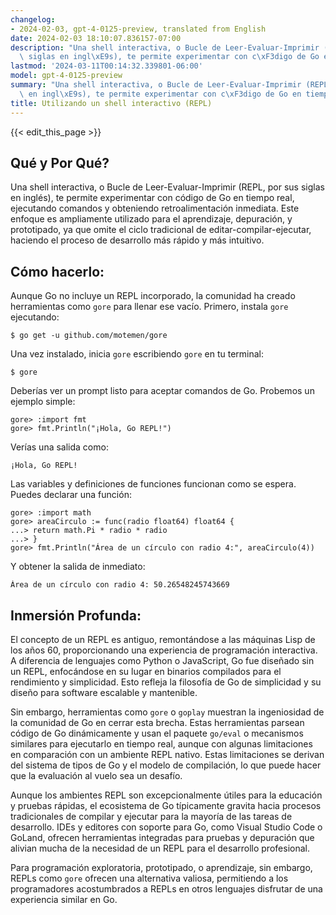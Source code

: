 ```yaml
---
changelog:
- 2024-02-03, gpt-4-0125-preview, translated from English
date: 2024-02-03 18:10:07.836157-07:00
description: "Una shell interactiva, o Bucle de Leer-Evaluar-Imprimir (REPL, por sus\
  \ siglas en ingl\xE9s), te permite experimentar con c\xF3digo de Go en tiempo real,\u2026"
lastmod: '2024-03-11T00:14:32.339801-06:00'
model: gpt-4-0125-preview
summary: "Una shell interactiva, o Bucle de Leer-Evaluar-Imprimir (REPL, por sus siglas\
  \ en ingl\xE9s), te permite experimentar con c\xF3digo de Go en tiempo real,\u2026"
title: Utilizando un shell interactivo (REPL)
---
```


{{< edit_this_page >}}

## Qué y Por Qué?

Una shell interactiva, o Bucle de Leer-Evaluar-Imprimir (REPL, por sus siglas en inglés), te permite experimentar con código de Go en tiempo real, ejecutando comandos y obteniendo retroalimentación inmediata. Este enfoque es ampliamente utilizado para el aprendizaje, depuración, y prototipado, ya que omite el ciclo tradicional de editar-compilar-ejecutar, haciendo el proceso de desarrollo más rápido y más intuitivo.

## Cómo hacerlo:

Aunque Go no incluye un REPL incorporado, la comunidad ha creado herramientas como `gore` para llenar ese vacío. Primero, instala `gore` ejecutando:

```
$ go get -u github.com/motemen/gore
```

Una vez instalado, inicia `gore` escribiendo `gore` en tu terminal:

```
$ gore
```

Deberías ver un prompt listo para aceptar comandos de Go. Probemos un ejemplo simple:

```
gore> :import fmt
gore> fmt.Println("¡Hola, Go REPL!")
```

Verías una salida como:

```
¡Hola, Go REPL!
```

Las variables y definiciones de funciones funcionan como se espera. Puedes declarar una función:

```
gore> :import math
gore> areaCirculo := func(radio float64) float64 {
...> return math.Pi * radio * radio
...> }
gore> fmt.Println("Área de un círculo con radio 4:", areaCirculo(4))
```

Y obtener la salida de inmediato:

```
Área de un círculo con radio 4: 50.26548245743669
```

## Inmersión Profunda:

El concepto de un REPL es antiguo, remontándose a las máquinas Lisp de los años 60, proporcionando una experiencia de programación interactiva. A diferencia de lenguajes como Python o JavaScript, Go fue diseñado sin un REPL, enfocándose en su lugar en binarios compilados para el rendimiento y simplicidad. Esto refleja la filosofía de Go de simplicidad y su diseño para software escalable y mantenible.

Sin embargo, herramientas como `gore` o `goplay` muestran la ingeniosidad de la comunidad de Go en cerrar esta brecha. Estas herramientas parsean código de Go dinámicamente y usan el paquete `go/eval` o mecanismos similares para ejecutarlo en tiempo real, aunque con algunas limitaciones en comparación con un ambiente REPL nativo. Estas limitaciones se derivan del sistema de tipos de Go y el modelo de compilación, lo que puede hacer que la evaluación al vuelo sea un desafío.

Aunque los ambientes REPL son excepcionalmente útiles para la educación y pruebas rápidas, el ecosistema de Go típicamente gravita hacia procesos tradicionales de compilar y ejecutar para la mayoría de las tareas de desarrollo. IDEs y editores con soporte para Go, como Visual Studio Code o GoLand, ofrecen herramientas integradas para pruebas y depuración que alivian mucha de la necesidad de un REPL para el desarrollo profesional.

Para programación exploratoria, prototipado, o aprendizaje, sin embargo, REPLs como `gore` ofrecen una alternativa valiosa, permitiendo a los programadores acostumbrados a REPLs en otros lenguajes disfrutar de una experiencia similar en Go.
